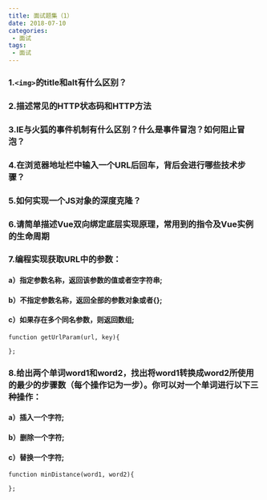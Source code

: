 ```yaml
---
title: 面试题集（1）
date: 2018-07-10
categories:
 - 面试
tags:
 - 面试
---
```


### 1.```<img>```的title和alt有什么区别？
### 2.描述常见的HTTP状态码和HTTP方法
### 3.IE与火狐的事件机制有什么区别？什么是事件冒泡？如何阻止冒泡？
### 4.在浏览器地址栏中输入一个URL后回车，背后会进行哪些技术步骤？
### 5.如何实现一个JS对象的深度克隆？
### 6.请简单描述Vue双向绑定底层实现原理，常用到的指令及Vue实例的生命周期
### 7.编程实现获取URL中的参数：
#### a）指定参数名称，返回该参数的值或者空字符串;
#### b）不指定参数名称，返回全部的参数对象或者{};
#### c）如果存在多个同名参数，则返回数组;
``` js{0}
function getUrlParam(url, key){

};
```
### 8.给出两个单词word1和word2，找出将word1转换成word2所使用的最少的步骤数（每个操作记为一步）。你可以对一个单词进行以下三种操作：
#### a）插入一个字符;
#### b）删除一个字符;
#### c）替换一个字符;
``` js{0}
function minDistance(word1, word2){
    
};
```
